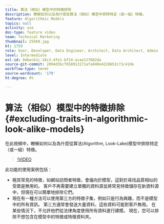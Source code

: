 ```yaml
---
title: 算法（相似）模型中的特徵排除
description: 瞭解如何以及為什麼從算法（相似）模型中排除特定（或一組）特徵。
feature: Algorithmic Models
topics: null
activity: use
doc-type: feature video
team: Technical Marketing
thumbnail: 25569.jpg
kt: 1759
role: User, Developer, Data Engineer, Architect, Data Architect, Admin, Leader
level: Intermediate
exl-id: 94becb1c-18c3-4fe1-bf24-acae127682da
source-git-commit: 2094d3bcf658913171afa848e4228653c71c41de
workflow-type: tm+mt
source-wordcount: '179'
ht-degree: 0%

---
```


# 算法（相似）模型中的特徵排除 {#excluding-traits-in-algorithmic-look-alike-models}

在此視頻中，瞭解如何以及為什麼從算法(Algorithm, Look-Lake)模型中排除特定（或一組）特徵。

>[!VIDEO](https://video.tv.adobe.com/v/25569/?quality=12)

此功能的使用案例包括：

* 極其常見的特徵，如網站訪問者特徵，會偏向於模型，這對於尋找品質相似的受眾是無用的。 客戶不再需要建立單獨的資料源並將常見特徵儲存在新資料源中，但現在可以簡單地排除它們。
* 現在有一種方法可以使用第三方的特徵子集，例如只是行為興趣，而不是模型中的所有資訊。 第三方通常會發送大量資料，這些資料可能對客戶無用。 在某些情況下，不允許他們從法律角度使用所有資料進行建模。 現在，您可以排除不想包含在模型中的特徵或特徵資料夾。
